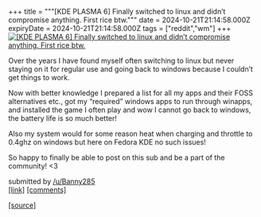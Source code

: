 +++
title = """[KDE PLASMA 6] Finally switched to linux and didn’t compromise anything. First rice btw."""
date = 2024-10-21T21:14:58.000Z
expiryDate = 2024-10-21T21:14:58.000Z
tags = ["reddit","wm"]
+++
[![[KDE PLASMA 6] Finally switched to linux and didn’t compromise anything. First rice btw.](https://b.thumbs.redditmedia.com/IAjfudSjzDxmwT2OFm93WKq4huAkXpuIwWt0DgpdaKc.jpg "[KDE PLASMA 6] Finally switched to linux and didn’t compromise anything. First rice btw.")](https://www.reddit.com/r/unixporn/comments/1g911q7/kde_plasma_6_finally_switched_to_linux_and_didnt/)

Over the years I have found myself often switching to linux but never staying on it for regular use and going back to windows because I couldn’t get things to work.

Now with better knowledge I prepared a list for all my apps and their FOSS alternatives etc., got my “required” windows apps to run through winapps, and installed the game I often play and wow I cannot go back to windows, the battery life is so much better!

Also my system would for some reason heat when charging and throttle to 0.4ghz on windows but here on Fedora KDE no such issues!

So happy to finally be able to post on this sub and be a part of the community! <3

submitted by [/u/Banny285](https://www.reddit.com/user/Banny285)  
[\[link\]](https://www.reddit.com/gallery/1g911q7) [\[comments\]](https://www.reddit.com/r/unixporn/comments/1g911q7/kde_plasma_6_finally_switched_to_linux_and_didnt/)

[[source]](https://www.reddit.com/r/unixporn/comments/1g911q7/kde_plasma_6_finally_switched_to_linux_and_didnt/)
